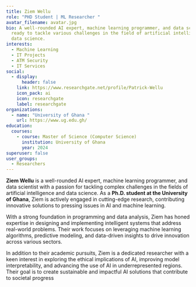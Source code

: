```yaml
---
title: Ziem Wellu
role: "PHD Student | ML Researcher "
avatar_filename: avatar.jpg
bio: A well-rounded AI expert, machine learning programmer, and data scientist,
  ready to tackle various challenges in the field of artificial intelligence and
  data science.
interests:
  - Machine Learning
  - IT Projects
  - ATM Security
  - IT Services
social:
  - display:
      header: false
    link: https://www.researchgate.net/profile/Patrick-Wellu
    icon_pack: ai
    icon: researchgate
    label: researchgate
organizations:
  - name: "University of Ghana "
    url: https://www.ug.edu.gh/
education:
  courses:
    - course: Master of Science (Computer Science)
      institution: University of Ghana
      year: 2024
superuser: false
user_groups:
  - Researchers
---
```

**Ziem Wellu** is a well-rounded AI expert, machine learning programmer, and data scientist with a passion for tackling complex challenges in the fields of artificial intelligence and data science. As a **Ph.D. student at the University of Ghana**, Ziem is actively engaged in cutting-edge research, contributing innovative solutions to pressing issues in AI and machine learning.

With a strong foundation in programming and data analysis, Ziem has honed expertise in designing and implementing intelligent systems that address real-world problems. Their work focuses on leveraging machine learning algorithms, predictive modeling, and data-driven insights to drive innovation across various sectors.

In addition to their academic pursuits, Ziem is a dedicated researcher with a keen interest in exploring the ethical implications of AI, improving model interpretability, and advancing the use of AI in underrepresented regions. Their goal is to create sustainable and impactful AI solutions that contribute to societal progress
